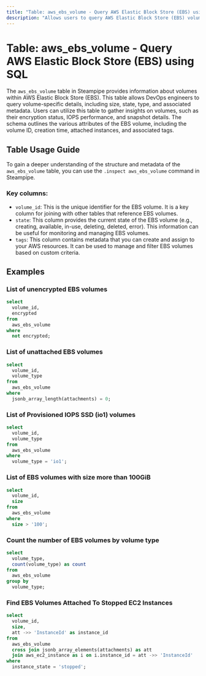 ```yaml
---
title: "Table: aws_ebs_volume - Query AWS Elastic Block Store (EBS) using SQL"
description: "Allows users to query AWS Elastic Block Store (EBS) volumes for detailed information about their configuration, status, and associated tags."
---
```


# Table: aws_ebs_volume - Query AWS Elastic Block Store (EBS) using SQL

The `aws_ebs_volume` table in Steampipe provides information about volumes within AWS Elastic Block Store (EBS). This table allows DevOps engineers to query volume-specific details, including size, state, type, and associated metadata. Users can utilize this table to gather insights on volumes, such as their encryption status, IOPS performance, and snapshot details. The schema outlines the various attributes of the EBS volume, including the volume ID, creation time, attached instances, and associated tags.

## Table Usage Guide

To gain a deeper understanding of the structure and metadata of the `aws_ebs_volume` table, you can use the `.inspect aws_ebs_volume` command in Steampipe.

### Key columns:

- `volume_id`: This is the unique identifier for the EBS volume. It is a key column for joining with other tables that reference EBS volumes.
- `state`: This column provides the current state of the EBS volume (e.g., creating, available, in-use, deleting, deleted, error). This information can be useful for monitoring and managing EBS volumes.
- `tags`: This column contains metadata that you can create and assign to your AWS resources. It can be used to manage and filter EBS volumes based on custom criteria.

## Examples

### List of unencrypted EBS volumes

```sql
select
  volume_id,
  encrypted
from
  aws_ebs_volume
where
  not encrypted;
```

### List of unattached EBS volumes

```sql
select
  volume_id,
  volume_type
from
  aws_ebs_volume
where
  jsonb_array_length(attachments) = 0;
```

### List of Provisioned IOPS SSD (io1) volumes

```sql
select
  volume_id,
  volume_type
from
  aws_ebs_volume
where
  volume_type = 'io1';
```

### List of EBS volumes with size more than 100GiB

```sql
select
  volume_id,
  size
from
  aws_ebs_volume
where
  size > '100';
```

### Count the number of EBS volumes by volume type

```sql
select
  volume_type,
  count(volume_type) as count
from
  aws_ebs_volume
group by
  volume_type;
```

### Find EBS Volumes Attached To Stopped EC2 Instances

```sql
select
  volume_id,
  size,
  att ->> 'InstanceId' as instance_id
from
  aws_ebs_volume
  cross join jsonb_array_elements(attachments) as att
  join aws_ec2_instance as i on i.instance_id = att ->> 'InstanceId'
where
  instance_state = 'stopped';
```
